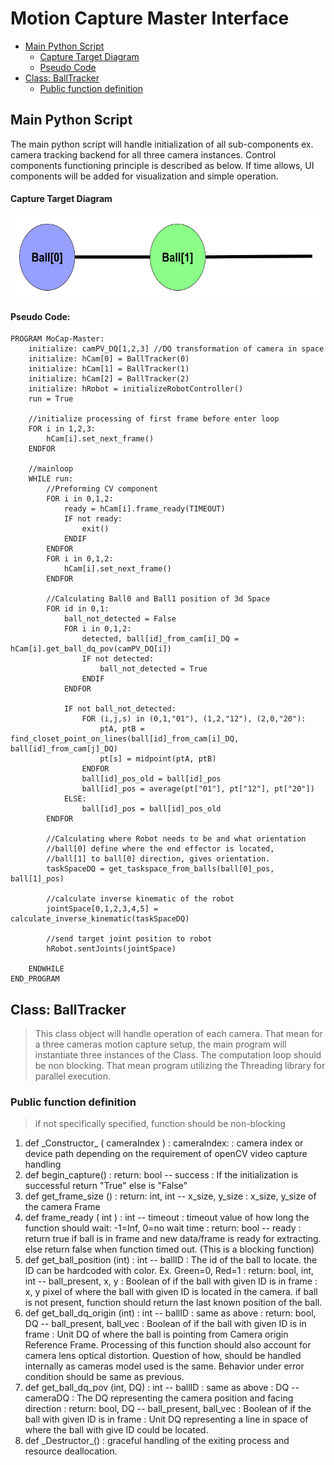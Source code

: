 
# Motion Capture Master Interface
- [Main Python Script](#main-python-script)
  * [Capture Target Diagram](#capture-target-diagram)
  * [Pseudo Code](#pseudo-code-)
- [Class: BallTracker](#class--balltracker)
  * [Public function definition](#public-function-definition)

## Main Python Script

The main python script will handle initialization of all sub-components ex. camera tracking backend for all three camera instances. Control components functioning principle is described as below. If time allows, UI components will be added for visualization and simple operation.

#### Capture Target Diagram
<img src="./Images/Capture_Target_Diagram.png" width="600" height="130">

#### Pseudo Code:  
~~~~
PROGRAM MoCap-Master:
    initialize: camPV_DQ[1,2,3] //DQ transformation of camera in space
    initialize: hCam[0] = BallTracker(0)
    initialize: hCam[1] = BallTracker(1)
    initialize: hCam[2] = BallTracker(2)
    initialize: hRobot = initializeRobotController()
    run = True

    //initialize processing of first frame before enter loop
    FOR i in 1,2,3:
        hCam[i].set_next_frame()
    ENDFOR

    //mainloop
    WHILE run:
        //Preforming CV component
        FOR i in 0,1,2:
            ready = hCam[i].frame_ready(TIMEOUT)
            IF not ready:
                exit()
            ENDIF
        ENDFOR
        FOR i in 0,1,2:
            hCam[i].set_next_frame()
        ENDFOR

        //Calculating Ball0 and Ball1 position of 3d Space
        FOR id in 0,1:
            ball_not_detected = False
            FOR i in 0,1,2:
                detected, ball[id]_from_cam[i]_DQ = hCam[i].get_ball_dq_pov(camPV_DQ[i])
                IF not detected:
                    ball_not_detected = True
                ENDIF
            ENDFOR

            IF not ball_not_detected:
                FOR (i,j,s) in (0,1,"01"), (1,2,"12"), (2,0,"20"):
                    ptA, ptB = find_closet_point_on_lines(ball[id]_from_cam[i]_DQ, ball[id]_from_cam[j]_DQ)
                    pt[s] = midpoint(ptA, ptB)
                ENDFOR
                ball[id]_pos_old = ball[id]_pos
                ball[id]_pos = average(pt["01"], pt["12"], pt["20"])
            ELSE:
                ball[id]_pos = ball[id]_pos_old
        ENDFOR

        //Calculating where Robot needs to be and what orientation
        //ball[0] define where the end effector is located,
        //ball[1] to ball[0] direction, gives orientation.
        taskSpaceDQ = get_taskspace_from_balls(ball[0]_pos, ball[1]_pos)

        //calculate inverse kinematic of the robot
        jointSpace[0,1,2,3,4,5] = calculate_inverse_kinematic(taskSpaceDQ)

        //send target joint position to robot
        hRobot.sentJoints(jointSpace)

    ENDWHILE
END_PROGRAM
~~~~

## Class: BallTracker

> This class object will handle operation of each camera. That mean for a three
 cameras motion capture setup, the main program will instantiate three instances
 of the Class. The computation loop should be non blocking. That mean program utilizing the Threading
 library for parallel execution.

### Public function definition
> if not specifically specified, function should be non-blocking

1. def \_Constructor_ ( cameraIndex )
   : cameraIndex:
     : camera index or device path depending on the requirement of
      openCV video capture handling
2. def begin_capture()
   : return: bool -- success
     : If the initialization is successful return "True" else is "False"  
3. def get_frame_size ()
   : return: int, int -- x_size, y_size
     : x_size, y_size of the camera Frame
4. def frame_ready ( int )
   : int -- timeout
     : timeout value of how long the function should wait: -1=Inf, 0=no wait
      time
   : return: bool -- ready
     : return true if ball is in frame and new data/frame is ready for extracting.
      else return false when function timed out. (This is a blocking function)
5. def get_ball_position (int)
   : int -- ballID
     : The id of the ball to locate. the ID can be hardcoded with color. Ex.
      Green=0, Red=1
   : return: bool, int, int -- ball_present, x, y
     : Boolean of if the ball with given ID is in frame
     : x, y pixel of where the ball with given ID is located in the camera.
      if ball is not present, function should return the last known position of
      the ball.
6. def get_ball_dq_origin (int)
   : int -- ballID
     : same as above
   : return: bool, DQ -- ball_present, ball_vec
     : Boolean of if the ball with given ID is in frame
     : Unit DQ of where the ball is pointing from Camera origin Reference Frame.
      Processing of this function should also account for camera lens optical
      distortion. Question of how, should be handled internally as cameras model
      used is the same. Behavior under error condition should be same as previous.   
7. def get_ball_dq_pov (int, DQ)
   : int -- ballID
      : same as above
   : DQ -- cameraDQ
     : The DQ representing the camera position and facing direction
   : return: bool, DQ -- ball_present, ball_vec
     : Boolean of if the ball with given ID is in frame
     : Unit DQ representing a line in space of where the ball with give ID could
      be located.
8. def \_Destructor_()
   : graceful handling of the exiting process and resource deallocation.
